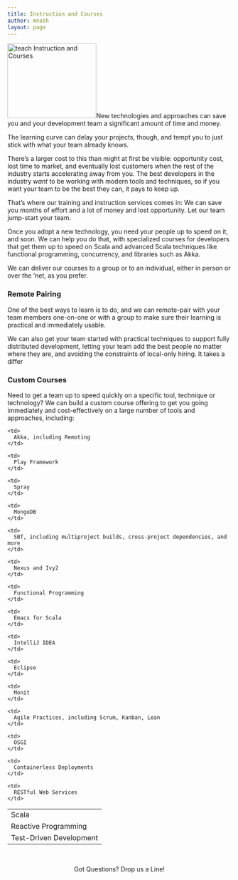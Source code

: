 ```yaml
---
title: Instruction and Courses
author: mnash
layout: page
---
```

[<img class="size-full wp-image-2742 alignleft" alt="teach Instruction and Courses" src="http://jglobal.com/wp-content/uploads/2013/09/teach.png" width="200" height="168" title="Instruction and Courses" />][1]New technologies and approaches can save you and your development team a significant amount of time and money.

The learning curve can delay your projects, though, and tempt you to just stick with what your team already knows.

There&#8217;s a larger cost to this than might at first be visible: opportunity cost, lost time to market, and eventually lost customers when the rest of the industry starts accelerating away from you. The best developers in the industry *want* to be working with modern tools and techniques, so if you want your team to be the best they can, it pays to keep up.

That&#8217;s where our training and instruction services comes in: We can save you months of effort and a lot of money and lost opportunity. Let our team jump-start your team.

Once you adopt a new technology, you need your people up to speed on it, and soon. We can help you do that, with specialized courses for developers that get them up to speed on Scala and advanced Scala techniques like functional programming, concurrency, and libraries such as Akka.

We can deliver our courses to a group or to an individual, either in person or over the &#8216;net, as you prefer.

### Remote Pairing

One of the best ways to learn is to do, and we can remote-pair with your team members one-on-one or with a group to make sure their learning is practical and immediately usable.

We can also get your team started with practical techniques to support fully distributed development, letting your team add the best people no matter where they are, and avoiding the constraints of local-only hiring. It takes a differ

### Custom Courses

Need to get a team up to speed quickly on a specific tool, technique or technology? We can build a custom course offering to get you going immediately and cost-effectively on a large number of tools and approaches, including:

<table>
  <tr>
    <td>
      Scala
    </td>
    
    <td>
      Akka, including Remoting
    </td>
    
    <td>
      Play Framework
    </td>
    
    <td>
      Spray
    </td>
    
    <td>
      MongoDB
    </td>
    
    <td>
      SBT, including multiproject builds, cross-project dependencies, and more
    </td>
    
    <td>
      Nexus and Ivy2
    </td>
  </tr>
  
  <tr>
    <td>
      Reactive Programming
    </td>
    
    <td>
      Functional Programming
    </td>
    
    <td>
      Emacs for Scala
    </td>
    
    <td>
      IntelliJ IDEA
    </td>
    
    <td>
      Eclipse
    </td>
    
    <td>
      Monit
    </td>
    
    <td>
      Agile Practices, including Scrum, Kanban, Lean
    </td>
  </tr>
  
  <tr>
    <td>
      Test-Driven Development
    </td>
    
    <td>
      OSGI
    </td>
    
    <td>
      Containerless Deployments
    </td>
    
    <td>
      RESTful Web Services
    </td>
  </tr>
</table>

&nbsp;

<center>
  Got Questions? Drop us a Line!
</center>

<div class="contactform" id="cuform4">
</div>

 [1]: http://jglobal.com/wp-content/uploads/2013/09/teach.png